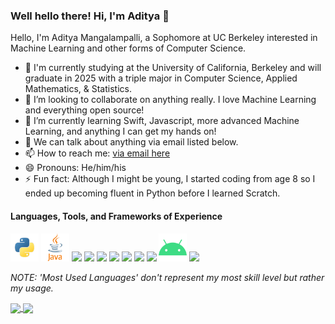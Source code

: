 ### Well hello there! Hi, I'm Aditya 👋

<!--
**amangalampalli/amangalampalli** is a ✨ _special_ ✨ repository because its `README.md` (this file) appears on your GitHub profile.

Here are some ideas to get you started:

- 🔭 I’m currently working on a revamped continuation and improvmenent of (Eyenalysis)[https://github.com/amangalampalli/Eyenalysis]
- 🌱 I’m currently learning ...
- 👯 I’m looking to collaborate on ...
- 💬 Ask me about ...
- 📫 How to reach me: ...
- 😄 Pronouns: ...
- ⚡ Fun fact: ...
-->

Hello, I'm Aditya Mangalampalli, a Sophomore at UC Berkeley interested in Machine Learning and other forms of Computer Science.

- 📖 I'm currently studying at the University of California, Berkeley and will graduate in 2025 with a triple major in Computer Science, Applied Mathematics, & Statistics.
- 👯 I’m looking to collaborate on anything really. I love Machine Learning and everything open source!
- 🌱 I’m currently learning Swift, Javascript, more advanced Machine Learning, and anything I can get my hands on!
- 💬 We can talk about anything via email listed below.
- 📫 How to reach me: [via email here](mailto:aditya.mangalampalli@gmail.com)
- 😄 Pronouns: He/him/his
- ⚡ Fun fact: Although I might be young, I started coding from age 8 so I ended up becoming fluent in Python before I learned Scratch.

#### Languages, Tools, and Frameworks of Experience
<code><img height="45" src="https://raw.githubusercontent.com/github/explore/80688e429a7d4ef2fca1e82350fe8e3517d3494d/topics/python/python.png"></code>
<code><img height="45" src="https://raw.githubusercontent.com/github/explore/80688e429a7d4ef2fca1e82350fe8e3517d3494d/topics/java/java.png"></code>
<code><img height="45" src="https://raw.githubusercontent.com/isocpp/logos/master/cpp_logo.png"></code>
<code><img height="45" src="https://raw.githubusercontent.com/gilbarbara/logos/master/logos/opencv.svg"></code>
<code><img height="45" src="https://raw.githubusercontent.com/valohai/ml-logos/master/numpy-logo.svg"></code>
<code><img height="45" src="https://i.redd.it/c6h7rok9c2v31.jpg"></code>
<code><img height="45" src="https://raw.githubusercontent.com/valohai/ml-logos/master/scipy.svg"></code>
<code><img height="45" src="https://raw.githubusercontent.com/valohai/ml-logos/master/keras.svg"></code>
<code><img height="45" src="https://raw.githubusercontent.com/valohai/ml-logos/master/tensorflow-tf.svg"></code>
<code><img height="45" src="https://raw.githubusercontent.com/github/explore/80688e429a7d4ef2fca1e82350fe8e3517d3494d/topics/android/android.png"></code>
<code><img height="45" src="https://1000logos.net/wp-content/uploads/2017/02/iOS-Logo-2013.jpg"></code>

<i>NOTE: 'Most Used Languages' don't represent my most skill level but rather my usage.</i>

<a href="https://github.com/anuraghazra/github-readme-stats">
  <img align="center" src="https://github-readme-stats.vercel.app/api/top-langs/?username=amangalampalli&count_private=true&theme=radical&hide=Dockerfile,Ruby" />
</a>
<a href="https://github.com/anuraghazra/github-readme-stats">
  <img align="center" src="https://github-readme-stats.vercel.app/api?username=amangalampalli&count_private=true&show_icons=true&theme=radical" />
</a>
